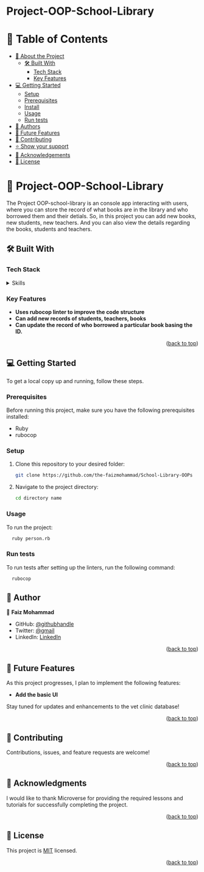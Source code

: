# Project-OOP-School-Library

# 📗 Table of Contents

- [📖 About the Project](#about-project)
  - [🛠 Built With](#built-with)
    - [Tech Stack](#tech-stack)
    - [Key Features](#key-features)
- [💻 Getting Started](#getting-started)
  - [Setup](#setup)
  - [Prerequisites](#prerequisites)
  - [Install](#install)
  - [Usage](#usage)
  - [Run tests](#run-tests)
- [👥 Authors](#authors)
- [🔭 Future Features](#future-features)
- [🤝 Contributing](#contributing)
- [⭐️ Show your support](#support)
- [🙏 Acknowledgements](#acknowledgements)
- [📝 License](#license)

<!-- PROJECT DESCRIPTION -->

# 📖 Project-OOP-School-Library <a name="about-project"></a>

The Project OOP-school-library is an console app interacting with users, where you can store the record of what books are in the library and who borrowed them and their detials. So, in this project you can add new books, new students, new teachers. And you can also view the details regarding the books, students and teachers.

## 🛠 Built With <a name="built-with"></a>

### Tech Stack <a name="tech-stack"></a>

<details>
<summary>Skills</summary>
  <ul>
    <li><a href="https://rubygems.org">Ruby</a></li>
  </ul>
</details>

<!-- Features -->

### Key Features <a name="key-features"></a>

- **Uses rubocop linter to improve the code structure**
- **Can add new records of students, teachers, books**
- **Can update the record of who borrowed a particular book basing the ID.**


<p align="right">(<a href="#readme-top">back to top</a>)</p>

<!-- GETTING STARTED -->

## 💻 Getting Started <a name="getting-started"></a>

To get a local copy up and running, follow these steps.

### Prerequisites

Before running this project, make sure you have the following prerequisites installed:

<ul>
  <li>Ruby</li>
  <li>rubocop</li>
</ul>

### Setup

1. Clone this repository to your desired folder:

   ```sh
   git clone https://github.com/the-faizmohammad/School-Library-OOPs
   ```

2. Navigate to the project directory:

    ```sh
    cd directory name
    ```

### Usage

To run the project:

```sh
  ruby person.rb
```

### Run tests

To run tests after setting up the linters, run the following command:

```sh
  rubocop
```
## 👥 Author <a name="authors"></a>

👤 **Faiz Mohammad**

- GitHub: [@githubhandle](https://github.com/HossainAraf)
- Twitter: [@gmail](email2faizm@gmail.com)
- LinkedIn: [LinkedIn](https://www.linkedin.com/in/faiz-mohammad-967354142/)

<p align="right">(<a href="#readme-top">back to top</a>)</p>

## 🔭 Future Features <a name="future-features"></a>

As this project progresses, I plan to implement the following features:

- **Add the basic UI**

Stay tuned for updates and enhancements to the vet clinic database!


<p align="right">(<a href="#readme-top">back to top</a>)</p>

<!-- CONTRIBUTING -->

## 🤝 Contributing <a name="contributing"></a>

Contributions, issues, and feature requests are welcome!

<p align="right">(<a href="#readme-top">back to top</a>)</p>

<!-- ACKNOWLEDGEMENTS -->

## 🙏 Acknowledgments <a name="acknowledgements"></a>

I would like to thank Microverse for providing the required lessons and tutorials for successfully completing the project.


<p align="right">(<a href="#readme-top">back to top</a>)</p>


<!-- LICENSE -->

## 📝 License <a name="license"></a>

This project is [MIT](./LICENSE) licensed.

<p align="right">(<a href="#readme-top">back to top</a>)</p>
